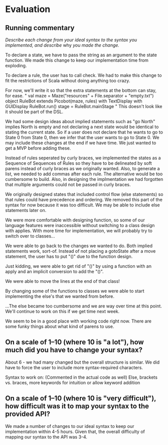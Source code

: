 # Evaluation

## Running commentary

_Describe each change from your ideal syntax to the syntax you implemented, and
describe_ why _you made the change._

To declare a state, we have to pass the string as an argument to the state function. We made this change to keep our implementation time from exploding. 

To declare a rule, the user has to call check. We had to make this change to fit the restrictions of Scala without doing anything too crazy.

For now, we'll write it so that the extra statements at the bottom can stay, for ease.
"
val maze = Maze("resources" + File.separator + "empty.txt")
object RuleBot extends Picobot(maze, rules)
    with TextDisplay with GUIDisplay
RuleBot.run()
stage = RuleBot.mainStage
"
This doesn't look like it should be part of the DSL.

We had some design ideas about implied statements such as "go North" implies North is empty and not declaring a next state would be identical to stating the current state. So if a user does not declare that he wants to go to State 0 from State 0, then we infer that the user wants to go to State 0. We may include these changes at the end if we have time. We just wanted to get a MVP before adding these. 

Instead of rules seperated by curly braces, we implemented the states as a Sequence of Sequences of Rules so they have to be delineated by soft parens instead of curly braces as we originally wanted.
Also, to generate a list, we needed to add commas after each rule.
The alternative would be too cumbersome to build. Also, in designing the implmentation we had forgotten that multiple arguments could not be passed in curly braces.

We originally designed states that included control flow (else statements) so that rules could have precedence and ordering. We removed this part of the syntax for now because it was too difficult. We may be able to include else statements later on.

We were more comfortable with designing function, so some of our language features were inaccessible without switching to a class design with applies. With more time for implementation, we will probably try to switch over to classes...

We were able to go back to the changes we wanted to do. Both implied statements work, sort-of. Instead of not placing a gotoState after a move statement, the user has to put "()" due to the function design.

Just kidding, we were able to get rid of "()" by using a function with an apply and an implicit conversion to add the "()". 

We were able to move the lines at the end of that class!

By changing some of the functions to classes we were able to start implementing the else's that we wanted from before. 

...The else became too cumbersome and we are way over time at this point. We'll continue to work on this if we get time next week. 

We seem to be in a good place with working code right now. 
There are some funky things about what kind of parens to use.

## On a scale of 1–10 (where 10 is "a lot"), how much did you have to change your syntax? 

About 6 - we had many changed but the overall structure is similar. We did have to force the user to include more syntax-required characters.

Syntax to work on: (Commented in the actual code as well)
Else, brackets vs. braces, more keywords for intuition or allow keyword addition 

## On a scale of 1–10 (where 10 is "very difficult"), how difficult was it to map your syntax to the provided API?

We made a number of changes to our ideal syntax to keep our implementation within 4-5 hours. Given that, the overall difficulty of mapping our syntax to the API was 3-4.